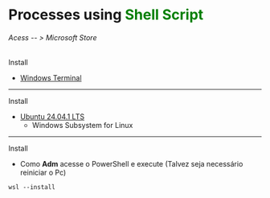 # Processes using <span style="color: green;">Shell Script</span>



###### Acess -- > Microsoft Store

Install
* [Windows Terminal](https://apps.microsoft.com/detail/9N0DX20HK701?hl=pt-br&gl=BR&ocid=pdpshare)

___
Install
* [Ubuntu 24.04.1 LTS](https://apps.microsoft.com/detail/9NZ3KLHXDJP5?hl=neutral&gl=BR&ocid=pdpshare)
    * Windows Subsystem for Linux

____
Install
* Como **Adm** acesse o PowerShell e execute (Talvez seja necessário reiniciar o Pc)
```
wsl --install
```
